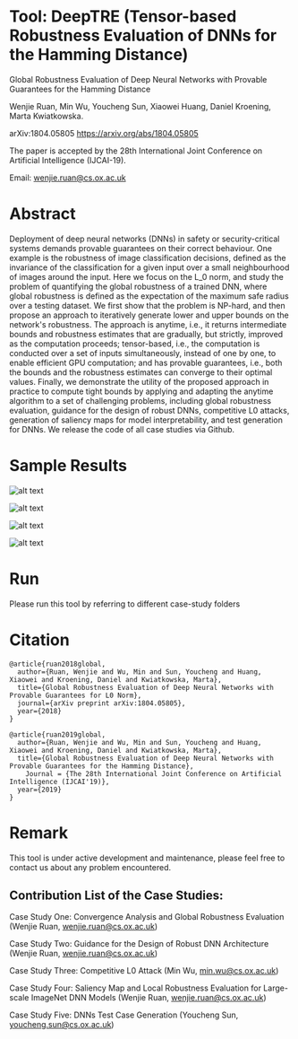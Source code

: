 # Tool: DeepTRE (Tensor-based Robustness Evaluation of DNNs for the Hamming Distance)

Global Robustness Evaluation of Deep Neural Networks with Provable Guarantees for the Hamming Distance

Wenjie Ruan, Min Wu, Youcheng Sun, Xiaowei Huang, Daniel Kroening, Marta Kwiatkowska.

arXiv:1804.05805 https://arxiv.org/abs/1804.05805

The paper is accepted by the 28th International Joint Conference on Artificial Intelligence (IJCAI-19).

Email: wenjie.ruan@cs.ox.ac.uk

# Abstract
Deployment of deep neural networks (DNNs) in safety or security-critical systems demands provable guarantees on their correct behaviour. One example is the robustness of image classification decisions, defined as the invariance of the classification for a given input over a small neighbourhood of images around the input. Here we focus on the L_0 norm, and study the problem of quantifying the global robustness of a trained DNN, where global robustness is defined as the expectation of the maximum safe radius over a testing dataset. We first show that the problem is NP-hard, and then propose an approach to iteratively generate lower and upper bounds on the network's robustness. The approach is anytime, i.e., it returns intermediate bounds and robustness estimates that are gradually, but strictly, improved as the computation proceeds; tensor-based, i.e., the computation is conducted over a set of inputs simultaneously, instead of one by one, to enable efficient GPU computation; and has provable guarantees, i.e., both the bounds and the robustness estimates can converge to their optimal values. Finally, we demonstrate the utility of the proposed approach in practice to compute tight bounds by applying and adapting the anytime algorithm to a set of challenging problems, including global robustness evaluation, guidance for the design of robust DNNs, competitive L0 attacks, generation of saliency maps for model interpretability, and test generation for DNNs. We release the code of all case studies via Github.


# Sample Results

![alt text](Documents/Capture1.PNG)

![alt text](Documents/Capture4.PNG)

![alt text](Documents/Capture6.PNG)

![alt text](Documents/Capture7.PNG)

# Run
Please run this tool by referring to different case-study folders

# Citation
```
@article{ruan2018global,
  author={Ruan, Wenjie and Wu, Min and Sun, Youcheng and Huang, Xiaowei and Kroening, Daniel and Kwiatkowska, Marta},
  title={Global Robustness Evaluation of Deep Neural Networks with Provable Guarantees for L0 Norm},
  journal={arXiv preprint arXiv:1804.05805},
  year={2018}
}
```
```
@article{ruan2019global,
  author={Ruan, Wenjie and Wu, Min and Sun, Youcheng and Huang, Xiaowei and Kroening, Daniel and Kwiatkowska, Marta},
  title={Global Robustness Evaluation of Deep Neural Networks with Provable Guarantees for the Hamming Distance},
	Journal = {The 28th International Joint Conference on Artificial Intelligence (IJCAI'19)},
  year={2019}
}
```

# Remark
This tool is under active development and maintenance, please feel free to contact us about any problem encountered. 

## Contribution List of the Case Studies:

Case Study One: Convergence Analysis and Global Robustness Evaluation (Wenjie Ruan, wenjie.ruan@cs.ox.ac.uk)

Case Study Two: Guidance for the Design of Robust DNN Architecture (Wenjie Ruan, wenjie.ruan@cs.ox.ac.uk)

Case Study Three: Competitive L0 Attack (Min Wu, min.wu@cs.ox.ac.uk)

Case Study Four: Saliency Map and Local Robustness Evaluation for Large-scale ImageNet DNN Models (Wenjie Ruan, wenjie.ruan@cs.ox.ac.uk)

Case Study Five: DNNs Test Case Generation (Youcheng Sun, youcheng.sun@cs.ox.ac.uk)
 
